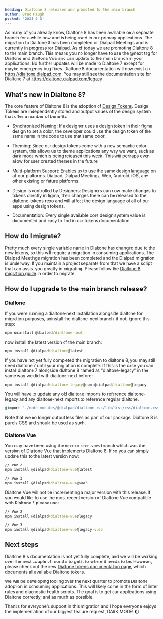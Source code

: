 ```yaml
---
heading: Dialtone 8 released and promoted to the main branch
author: Brad Paugh
posted: '2023-8-3'
---
```

<!-- Note the date must be in this format YYYY-M-D and wrapped in single quotes -->

<BlogPost :author="$frontmatter.author" :posted="parse($frontmatter.posted, 'y-M-d', new Date())" :heading="$frontmatter.heading">

As many of you already know, Dialtone 8 has been available on a separate branch for a while now and is being used in our primary applications. The migration to Dialtone 8 has been completed on Dialpad Meetings and is currently in progress for Dialpad. As of today we are promoting Dialtone 8 to the main branch. This means you no longer have to use the @next tag for Dialtone and Dialtone Vue and can update to the main branch in your applications. No further updates will be made to Dialtone 7 except for maybe emergency bug fixes. Dialtone 8 documentation will now exist on <https://dialtone.dialpad.com>. You may still see the documentation site for Dialtone 7 at <https://dialtone.dialpad.com/legacy>

## What's new in Dialtone 8?

The core feature of Dialtone 8 is the adoption of [Design Tokens](https://specifyapp.com/blog/introduction-to-design-tokens). Design Tokens are independently stored and output values of the design system that offer a number of benefits:

- Synchronized Naming: If a designer uses a design token in their figma design to set a color, the developer could use the design token of the same name in the code to use that same color.

- Theming: Since our design tokens come with a new semantic color system, this allows us to theme applications any way we want, such as dark mode which is being released this week. This will perhaps even allow for user created themes in the future.

- Multi-platform Support: Enables us to use the same design language on all our platforms. Dialpad, Dialpad Meetings, Web, Android, iOS, any other existing or future platforms.

- Design is controlled by Designers: Designers can now make changes to tokens directly in figma, their changes there can be released to the dialtone-tokens repo and will affect the design language of all of our apps using design tokens.

- Documentation: Every single available core design system value is documented and easy to find in our tokens documentation.

## How do I migrate?

Pretty much every single variable name in Dialtone has changed due to the new tokens, so this will require a migration in consuming applications. The Dialpad Meetings migration has been completed and the Dialpad migration is underway. If you maintain a project separate from that we have a script that can assist you greatly in migrating. Please follow the [Dialtone 8 migration guide](https://github.com/dialpad/dialtone/blob/staging/migration_guide/Dialtone_8.md) in order to migrate.

## How do I upgrade to the main branch release?

### Dialtone

If you were running a dialtone-next installation alongside dialtone for migration purposes, uninstall the dialtone-next branch, if not, ignore this step:

```cmd
npm uninstall @dialpad/dialtone-next
```

now install the latest version of the main branch:

```cmd
npm install @dialpad/dialtone@latest
```

If you have not yet fully completed the migration to dialtone 8, you may still need dialtone 7 until your migration is complete. If this is the case you can install dialtone 7 alongside dialtone 8 named as "dialtone-legacy" in the same way we did with dialtone-next before:

```cmd
npm install @dialpad/dialtone-legacy@npm:@dialpad/dialtone@legacy
```

You will have to update any old dialtone imports to reference dialtone-legacy and any dialtone-next imports to reference regular dialtone.

```cmd
@import "./node_modules/@dialpad/dialtone-css/lib/dist/css/dialtone.css";
```

Note that we no longer output less files as part of our package. Dialtone 8 is purely CSS and should be used as such.

### Dialtone Vue

You may have been using the `next` or `next-vue3` branch which was the version of Dialtone Vue that implements Dialtone 8. If so you can simply update this to the latest version now:

```cmd
// Vue 2
npm install @dialpad/dialtone-vue@latest

// Vue 3
npm install @dialpad/dialtone-vue@vue3
```

Dialtone Vue will not be incrementing a major version with this release. If you would like to use the most recent version of Dialtone Vue compatible with Dialtone 7 please use:

```cmd
// Vue 2
npm install @dialpad/dialtone-vue@legacy

// Vue 3
npm install @dialpad/dialtone-vue@legacy-vue3
```

## Next steps

Dialtone 8's documentation is not yet fully complete, and we will be working over the next couple of months to get it to where it needs to be. However, please check out the new [Dialtone tokens documentation page](tokens/), which documents all available Dialtone tokens.

We will be developing tooling over the next quarter to promote Dialtone adoption in consuming applications. This will likely come in the form of linter rules and diagnostic health scripts. The goal is to get our applications using Dialtone correctly, and as much as possible.

Thanks for everyone's support in this migration and I hope everyone enjoys the implementation of our biggest feature request, DARK MODE! :moon:

</BlogPost>

<script setup>
import BlogPost from '@baseComponents/BlogPost.vue';
import { parse } from 'date-fns';
</script>
